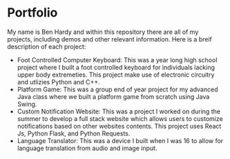 # Portfolio

My name is Ben Hardy and within this repository there are all of my projects, including demos and other relevant information. Here is a breif description of each project:

- Foot Controlled Computer Keyboard: This was a year long high school project where I built a foot controlled keyboard for individuals lacking upper body extremeties. This project make use of electronic circuitry and utlizies Python and C++.
- Platform Game: This was a group end of year project for my advanced Java class where we built a platform game from scratch using Java Swing.
- Custom Notification Website: This was a project I worked on during the summer to develop a full stack website which allows users to customize notifications based on other websites contents. This project uses React Js, Python Flask, and Python Requests.
- Language Translator: This was a device I built when I was 16 to allow for language translation from audio and image input.
